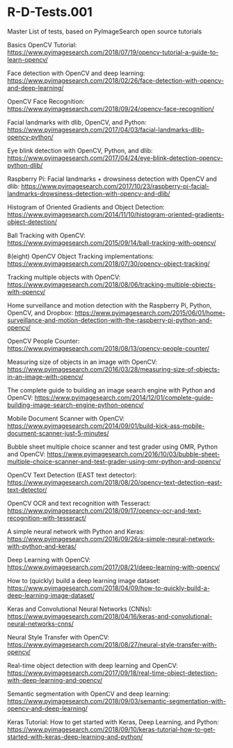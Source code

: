 # R-D-Tests.001

Master List of tests, based on PyImageSearch open source tutorials

Basics OpenCV Tutorial: https://www.pyimagesearch.com/2018/07/19/opencv-tutorial-a-guide-to-learn-opencv/

Face detection with OpenCV and deep learning: https://www.pyimagesearch.com/2018/02/26/face-detection-with-opencv-and-deep-learning/

OpenCV Face Recognition: https://www.pyimagesearch.com/2018/09/24/opencv-face-recognition/

Facial landmarks with dlib, OpenCV, and Python: https://www.pyimagesearch.com/2017/04/03/facial-landmarks-dlib-opencv-python/

Eye blink detection with OpenCV, Python, and dlib: https://www.pyimagesearch.com/2017/04/24/eye-blink-detection-opencv-python-dlib/

Raspberry Pi: Facial landmarks + drowsiness detection with OpenCV and dlib: https://www.pyimagesearch.com/2017/10/23/raspberry-pi-facial-landmarks-drowsiness-detection-with-opencv-and-dlib/

Histogram of Oriented Gradients and Object Detection: https://www.pyimagesearch.com/2014/11/10/histogram-oriented-gradients-object-detection/

Ball Tracking with OpenCV: https://www.pyimagesearch.com/2015/09/14/ball-tracking-with-opencv/

8(eight) OpenCV Object Tracking implementations: https://www.pyimagesearch.com/2018/07/30/opencv-object-tracking/

Tracking multiple objects with OpenCV: https://www.pyimagesearch.com/2018/08/06/tracking-multiple-objects-with-opencv/

Home surveillance and motion detection with the Raspberry Pi, Python, OpenCV, and Dropbox: https://www.pyimagesearch.com/2015/06/01/home-surveillance-and-motion-detection-with-the-raspberry-pi-python-and-opencv/

OpenCV People Counter: https://www.pyimagesearch.com/2018/08/13/opencv-people-counter/

Measuring size of objects in an image with OpenCV: https://www.pyimagesearch.com/2016/03/28/measuring-size-of-objects-in-an-image-with-opencv/

The complete guide to building an image search engine with Python and OpenCV: https://www.pyimagesearch.com/2014/12/01/complete-guide-building-image-search-engine-python-opencv/

Mobile Document Scanner with OpenCV: https://www.pyimagesearch.com/2014/09/01/build-kick-ass-mobile-document-scanner-just-5-minutes/

Bubble sheet multiple choice scanner and test grader using OMR, Python and OpenCV: https://www.pyimagesearch.com/2016/10/03/bubble-sheet-multiple-choice-scanner-and-test-grader-using-omr-python-and-opencv/

OpenCV Text Detection (EAST text detector): https://www.pyimagesearch.com/2018/08/20/opencv-text-detection-east-text-detector/

OpenCV OCR and text recognition with Tesseract: https://www.pyimagesearch.com/2018/09/17/opencv-ocr-and-text-recognition-with-tesseract/

A simple neural network with Python and Keras: https://www.pyimagesearch.com/2016/09/26/a-simple-neural-network-with-python-and-keras/

Deep Learning with OpenCV: https://www.pyimagesearch.com/2017/08/21/deep-learning-with-opencv/

How to (quickly) build a deep learning image dataset: https://www.pyimagesearch.com/2018/04/09/how-to-quickly-build-a-deep-learning-image-dataset/

Keras and Convolutional Neural Networks (CNNs): https://www.pyimagesearch.com/2018/04/16/keras-and-convolutional-neural-networks-cnns/

Neural Style Transfer with OpenCV: https://www.pyimagesearch.com/2018/08/27/neural-style-transfer-with-opencv/

Real-time object detection with deep learning and OpenCV: https://www.pyimagesearch.com/2017/09/18/real-time-object-detection-with-deep-learning-and-opencv/

Semantic segmentation with OpenCV and deep learning: https://www.pyimagesearch.com/2018/09/03/semantic-segmentation-with-opencv-and-deep-learning/

Keras Tutorial: How to get started with Keras, Deep Learning, and Python: https://www.pyimagesearch.com/2018/09/10/keras-tutorial-how-to-get-started-with-keras-deep-learning-and-python/
